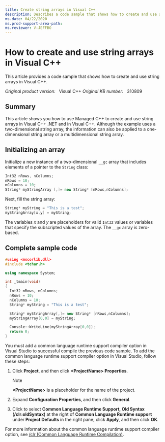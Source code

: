 ```yaml
---
title: Create string arrays in Visual C++
description: Describes a code sample that shows how to create and use string arrays in Visual C++.
ms.date: 04/22/2020
ms.prod-support-area-path:
ms.reviewer: V-JEFFBO
---
```

# How to create and use string arrays in Visual C++

This article provides a code sample that shows how to create and use string arrays in Visual C++.

_Original product version:_ &nbsp; Visual C++
_Original KB number:_ &nbsp; 310809

## Summary

This article shows you how to use Managed C++ to create and use string arrays in Visual C++ .NET and in Visual C++. Although the example uses a two-dimensional string array, the information can also be applied to a one-dimensional string array or a multidimensional string array.

## Initializing an array

Initialize a new instance of a two-dimensional `__gc` array that includes elements of a pointer to the `String` class:

```cpp
Int32 nRows, nColumns;
nRows = 10;
nColumns = 10;
String* myStringArray [,]= new String* [nRows,nColumns];
```

Next, fill the string array:

```cpp
String* myString = "This is a test";
myStringArray[x,y] = myString;
```

The variables *x* and *y* are placeholders for valid `Int32` values or variables that specify the subscripted values of the array. The `__gc` array is zero-based.

## Complete sample code

```cpp
#using <mscorlib.dll>
#include <tchar.h>

using namespace System;

int _tmain(void)
{
  Int32 nRows, nColumns;
  nRows = 10;
  nColumns = 10;
  String* myString = "This is a test";

  String* myStringArray[,]= new String* [nRows,nColumns];
  myStringArray[0,0] = myString;

  Console::WriteLine(myStringArray[0,0]);
  return 0;
}
```

You must add a common language runtime support compiler option in Visual Studio to successful compile the previous code sample. To add the common language runtime support compiler option in Visual Studio, follow these steps:

1. Click **Project**, and then click **\<ProjectName> Properties**.

    > [!NOTE]
    > **\<ProjectName>** is a placeholder for the name of the project.
2. Expand **Configuration Properties**, and then click **General**.
3. Click to select **Common Language Runtime Support, Old Syntax (/clr:oldSyntax)** at the right of **Common Language Runtime support** under **Project Defaults** in the right pane, click **Apply**, and then click **OK**.

For more information about the common language runtime support compiler option, see [/clr (Common Language Runtime Compilation)](/cpp/build/reference/clr-common-language-runtime-compilation).
